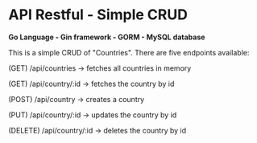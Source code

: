 # API Restful - Simple CRUD

**Go Language - Gin framework - GORM - MySQL database**

This is a simple CRUD of "Countries". There are five endpoints available:

(GET)    /api/countries                 -> fetches all countries in memory

(GET)    /api/country/:id               -> fetches the country by id

(POST)   /api/country                   -> creates a country

(PUT)    /api/country/:id               -> updates the country by id

(DELETE) /api/country/:id               -> deletes the country by id
